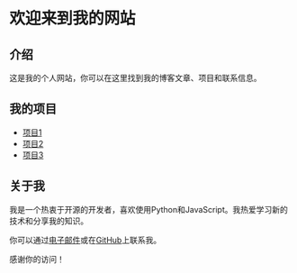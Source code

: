 # 欢迎来到我的网站

## 介绍

这是我的个人网站，你可以在这里找到我的博客文章、项目和联系信息。

## 我的项目

- [项目1](https://github.com/username/project1)
- [项目2](https://github.com/username/project2)
- [项目3](https://github.com/username/project3)

## 关于我

我是一个热衷于开源的开发者，喜欢使用Python和JavaScript。我热爱学习新的技术和分享我的知识。

你可以通过[电子邮件](mailto:your-email@example.com)或在[GitHub](https://github.com/username)上联系我。

感谢你的访问！
